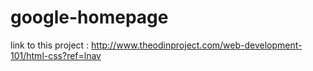 # google-homepage
link to this project : http://www.theodinproject.com/web-development-101/html-css?ref=lnav